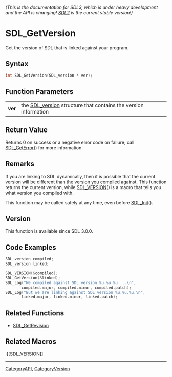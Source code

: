 ###### (This is the documentation for SDL3, which is under heavy development and the API is changing! [SDL2](https://wiki.libsdl.org/SDL2/) is the current stable version!)
# SDL_GetVersion

Get the version of SDL that is linked against your program.

## Syntax

```c
int SDL_GetVersion(SDL_version * ver);

```

## Function Parameters

|             |                                                                                |
| ----------- | ------------------------------------------------------------------------------ |
| **ver**     | the [SDL_version](SDL_version) structure that contains the version information |

## Return Value

Returns 0 on success or a negative error code on failure; call
[SDL_GetError](SDL_GetError)() for more information.

## Remarks

If you are linking to SDL dynamically, then it is possible that the current
version will be different than the version you compiled against. This
function returns the current version, while [SDL_VERSION](SDL_VERSION)() is
a macro that tells you what version you compiled with.

This function may be called safely at any time, even before
[SDL_Init](SDL_Init)().

## Version

This function is available since SDL 3.0.0.

## Code Examples

```c
SDL_version compiled;
SDL_version linked;

SDL_VERSION(&compiled);
SDL_GetVersion(&linked);
SDL_Log("We compiled against SDL version %u.%u.%u ...\n",
       compiled.major, compiled.minor, compiled.patch);
SDL_Log("But we are linking against SDL version %u.%u.%u.\n",
       linked.major, linked.minor, linked.patch);
```

## Related Functions

* [SDL_GetRevision](SDL_GetRevision)


## Related Macros

:[[SDL_VERSION]]

----
[CategoryAPI](CategoryAPI), [CategoryVersion](CategoryVersion)


